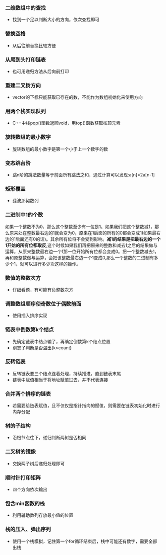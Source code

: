 ### 二维数组中的查找
- 找到一个足以判断大小的方向，依次查找即可

### 替换空格
- 从后往前替换比较方便

### 从尾到头打印链表
- 也可用递归方法从后向前打印

### 重建二叉树方向
- vector的下标只能获取已存在的数，不能作为数组初始化来使用方向

### 用两个栈实现队列
- C++中栈pop()函数返回void，用top()函数获取栈顶元素

### 旋转数组的最小数字
- 旋转数组的最小数字是第一个小于上一个数字的数

### 变态跳台阶
- 跳n阶的跳法数量等于前面所有跳法之和，通过计算可以发现:a[n]=2a[n-1]

### 矩形覆盖
- 斐波那契数列

### 二进制中1的个数
如果一个整数不为0，那么这个整数至少有一位是1。如果我们把这个整数减1，那么原来处在整数最右边的1就会变为0，原来在1后面的所有的0都会变成1(如果最右边的1后面还有0的话)。其余所有位将不会受到影响。**减1的结果是把最右边的一个1开始的所有位都取反**,这个时候如果我们再把原来的整数和减去1之后的结果做与运算，从原来整数最右边一个1那一位开始所有位都会变成0。把一个整数减去1，再和原整数做与运算，会把该整数最右边一个1变成0,那么一个整数的二进制有多少个1，就可以进行多少次这样的操作。

### 数值的整数次方
- 仔细看题，有可能有负整数次方

### 调整数组顺序使奇数位于偶数前面
- 使用插入排序实现

### 链表中倒数第k个结点
- 先确定链表中结点输了，再确定倒数第k个结点位置
- 别忘了判断是否溢出(k>count)

### 反转链表
- 反转链表要三个结点连着处理，持续推进，直到链表末尾
- 链表中赋值相当于将地址赋值过去，并不代表连接

### 合并两个排序的链表
- 若需要给链表赋值，且不仅仅是指针指向的赋值，则需要在链表初始化时进行内存分配

### 树的子结构
- 沿根节点往下，递归判断两树是否相同

### 二叉树的镜像
- 交换两子树后递归处理即可

### 顺时针打印矩阵
- 四个方向依次输出

### 包含min函数的栈
- 利用辅助数列存放最小值的位置

### 栈的压入、弹出序列
- 使用一个栈模拟，记住第一个for循环结束后，栈中可能还有数字，需要全部出栈